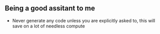 ## Being a good assitant to me
- Never generate any code unless you are explicitly asked to, this will save on a lot of needless compute